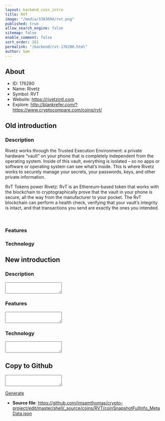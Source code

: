 ```yaml
---
layout: backend_coin_intro
title: RVT
image: "/media/1383694/rvt.png"
published: true
allow_search_engine: false
sitemap: false
enable_comment: false
sort_order: 281
permalink: "/backend/rvt-176280.html"
author: Sam
---
```


## About

- ID: 176280
- Name: Rivetz
- Symbol: RVT
- Website: https://rivetzintl.com
- Explore: http://blankrefer.com/?https://www.cryptocompare.com/coins/rvt/


## Old introduction

### Description

<p>Rivetz works through the Trusted Execution Environment: a private hardware “vault” on your phone that is completely independent from the operating system. Inside of this vault, everything is isolated – so no apps or software or operating system can see what’s inside. This is where Rivetz works to securely manage your secrets, your passwords, keys, and other private information.</p><p>RvT Tokens power Rivetz: RvT is an Ethereum-based token that works with the blockchain to cryptographically prove that the vault in your phone is secure, all the way from the manufacturer to your pocket. The RvT blockchain can perform a health check, verifying that your vault’s integrity is intact, and that transactions you send are exactly the ones you intended.</p><p> </p>

### Features


### Technology




## New introduction


### Description
<textarea id="meta_description" name="description"></textarea>

### Features
<textarea id="meta_features" name="features"></textarea>

### Technology
<textarea id="meta_technology" name="technology"></textarea>


## Copy to Github

<textarea id="coinsnapshotfullinfo_metadata"></textarea>

<a href="#gen" onclick="generateMetaDatJson()">Generate</a>

- **Source file**: <a href="https://github.com/imsamthomas/crypto-project/edit/master/shell/_source/coins/RVT/coinSnapshotFullInfo_MetaData.json">https://github.com/imsamthomas/crypto-project/edit/master/shell/_source/coins/RVT/coinSnapshotFullInfo_MetaData.json</a>


